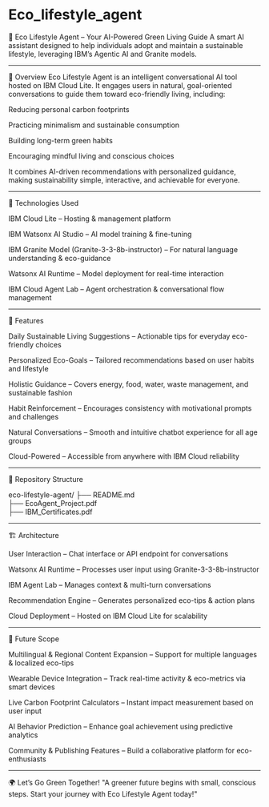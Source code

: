 # Eco_lifestyle_agent

🌿 Eco Lifestyle Agent – Your AI-Powered Green Living Guide
A smart AI assistant designed to help individuals adopt and maintain a sustainable lifestyle, leveraging IBM’s Agentic AI and Granite models.

_____

🚀 Overview
Eco Lifestyle Agent is an intelligent conversational AI tool hosted on IBM Cloud Lite. It engages users in natural, goal-oriented conversations to guide them toward eco-friendly living, including:

Reducing personal carbon footprints

Practicing minimalism and sustainable consumption

Building long-term green habits

Encouraging mindful living and conscious choices

It combines AI-driven recommendations with personalized guidance, making sustainability simple, interactive, and achievable for everyone.
_____

🧠 Technologies Used

IBM Cloud Lite – Hosting & management platform

IBM Watsonx AI Studio – AI model training & fine-tuning

IBM Granite Model (Granite-3-3-8b-instructor) – For natural language understanding & eco-guidance

Watsonx AI Runtime – Model deployment for real-time interaction

IBM Cloud Agent Lab – Agent orchestration & conversational flow management

_____

📌 Features

Daily Sustainable Living Suggestions – Actionable tips for everyday eco-friendly choices

Personalized Eco-Goals – Tailored recommendations based on user habits and lifestyle

Holistic Guidance – Covers energy, food, water, waste management, and sustainable fashion

Habit Reinforcement – Encourages consistency with motivational prompts and challenges

Natural Conversations – Smooth and intuitive chatbot experience for all age groups

Cloud-Powered – Accessible from anywhere with IBM Cloud reliability

_____

📂 Repository Structure

eco-lifestyle-agent/
├── README.md                 
├── EcoAgent_Project.pdf      
├── IBM_Certificates.pdf 


_____

🏗️ Architecture

User Interaction – Chat interface or API endpoint for conversations

Watsonx AI Runtime – Processes user input using Granite-3-3-8b-instructor

IBM Agent Lab – Manages context & multi-turn conversations

Recommendation Engine – Generates personalized eco-tips & action plans

Cloud Deployment – Hosted on IBM Cloud Lite for scalability

_____

🔮 Future Scope

Multilingual & Regional Content Expansion – Support for multiple languages & localized eco-tips

Wearable Device Integration – Track real-time activity & eco-metrics via smart devices

Live Carbon Footprint Calculators – Instant impact measurement based on user input

AI Behavior Prediction – Enhance goal achievement using predictive analytics

Community & Publishing Features – Build a collaborative platform for eco-enthusiasts

_____

🌍 Let’s Go Green Together!
"A greener future begins with small, conscious steps. Start your journey with Eco Lifestyle Agent today!"



 
